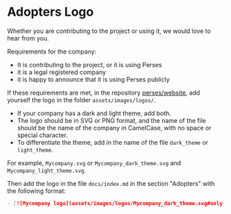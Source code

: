 Adopters Logo
=============

Whether you are contributing to the project or using it, we would love to hear from you.

Requirements for the company:

* It is contributing to the project, or it is using Perses
* it is a legal registered company
* it is happy to announce that it is using Perses publicly


If these requirements are met, in the repository [perses/website](https://github.com/perses/website), add yourself
   the logo in the folder `assets/images/logos/`.

* If your company has a dark and light theme, add both.
* The logo should be in SVG or PNG format, and the name of the file should be the name of the company in CamelCase,
  with no space or special character.
* To differentiate the theme, add in the name of the file `dark_theme` or `light_theme`.

For example, `Mycompany.svg` or `Mycompany_dark_theme.svg` and `Mycompany_light_theme.svg`.

Then add the logo in the file `docs/index.md` in the section "Adopters" with the following format:

```markdown
- [![Mycompany logo](assets/images/logos/Mycompany_dark_theme.svg#only-dark)](https://mycompany.com) [![Mycompany logo](assets/images/logos/Mycompany_light_theme.svg#only-light)](https://mycompany.com)
```

